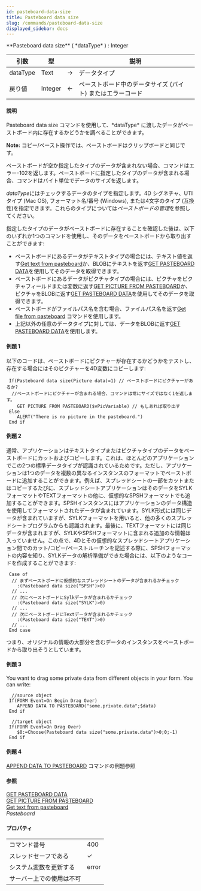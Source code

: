 ```yaml
---
id: pasteboard-data-size
title: Pasteboard data size
slug: /commands/pasteboard-data-size
displayed_sidebar: docs
---
```


<!--REF #_command_.Pasteboard data size.Syntax-->**Pasteboard data size** ( *dataType* ) : Integer<!-- END REF-->
<!--REF #_command_.Pasteboard data size.Params-->
| 引数 | 型 |  | 説明 |
| --- | --- | --- | --- |
| dataType | Text | &#8594;  | データタイプ |
| 戻り値 | Integer | &#8592; | ペーストボード中のデータサイズ (バイト) またはエラーコード |

<!-- END REF-->

#### 説明 

<!--REF #_command_.Pasteboard data size.Summary-->Pasteboard data size コマンドを使用して、*dataType* に渡したデータがペーストボード内に存在するかどうかを調べることができます。<!-- END REF--> 

**Note:** コピー/ペースト操作では、ペーストボードはクリップボードと同じです。

ペーストボードが空か指定したタイプのデータが含まれない場合、コマンドはエラー-102を返します。ペーストボードに指定したタイプのデータが含まれる場合、コマンドはバイト単位でデータのサイズを返します。

*dataType*にはチェックするデータのタイプを指定します。4D シグネチャ、UTI タイプ (Mac OS), フォーマット名/番号 (Windows), または4文字のタイプ (互換性)を指定できます。これらのタイプについては*ペーストボードの管理*を参照してください。 

指定したタイプのデータがペーストボードに存在することを確認した後は、以下のいずれか1つのコマンドを使用し、そのデータをペーストボードから取り出すことができます:

* ペーストボードにあるデータがテキストタイプの場合には、テキスト値を返す[Get text from pasteboard](get-text-from-pasteboard.md "Get text from pasteboard")か、BLOBにテキストを返す[GET PASTEBOARD DATA](get-pasteboard-data.md "GET PASTEBOARD DATA")を使用してそのデータを取得できます。
* ペーストボードにあるデータがピクチャタイプの場合には、ピクチャをピクチャフィールドまたは変数に返す[GET PICTURE FROM PASTEBOARD](get-picture-from-pasteboard.md "GET PICTURE FROM PASTEBOARD")か、ピクチャをBLOBに返す[GET PASTEBOARD DATA](get-pasteboard-data.md "GET PASTEBOARD DATA")を使用してそのデータを取得できます。
* ペーストボードがファイルパス名を含む場合、ファイルパス名を返す[Get file from pasteboard](get-file-from-pasteboard.md "Get file from pasteboard") コマンドを使用します。
* 上記以外の任意のデータタイプに対しては、データをBLOBに返す[GET PASTEBOARD DATA](get-pasteboard-data.md "GET PASTEBOARD DATA")を使用します。

#### 例題 1 

以下のコードは、ペーストボードにピクチャーが存在するかどうかをテストし、存在する場合にはそのピクチャーを4D変数にコピーします:

```4d
 If(Pasteboard data size(Picture data)=1) // ペーストボードにピクチャーがあるか?
  //ペーストボードにピクチャーが含まれる場合、コマンドは常にサイズではなく1を返します。
    GET PICTURE FROM PASTEBOARD($vPicVariable) // もしあれば取り出す
 Else
    ALERT("There is no picture in the pasteboard.")
 End if
```

#### 例題 2 

通常、アプリケーションはテキストタイプまたはピクチャタイプのデータをペーストボードにカットおよびコピーします。これは、ほとんどのアプリケーションでこの2つの標準データタイプが認識されているためです。ただし、アプリケーションは1つのデータを複数の異なるインスタンスのフォーマットでペーストボードに追加することができます。例えば、スプレッドシートの一部をカットまたはコピーするたびに、スプレッドシートアプリケーションはそのデータをSYLKフォーマットやTEXTフォーマットの他に、仮想的なSPSHフォーマットでも追加することができます。SPSHインスタンスにはアプリケーションのデータ構造を使用してフォーマットされたデータが含まれています。SYLK形式には同じデータが含まれていますが、SYLKフォーマットを用いると、他の多くのスプレッドシートプログラムからも認識されます。最後に、TEXTフォーマットには同じデータが含まれますが、SYLKやSPSHフォーマットに含まれる追加のな情報は入っていません。この点で、4Dとその仮想的なスプレッドシートアプリケーション間でのカット/コピー/ペーストルーチンを記述する際に、SPSHフォーマットの内容を知り、SYLKデータの解析準備ができた場合には、以下のようなコードを作成することができます:

```4d
 Case of
  // まずペーストボードに仮想的なスプレッドシートのデータが含まれるかチェック
    :(Pasteboard data size("SPSH")>0)
  // ...
  // 次にペーストボードにSylkデータが含まれるかチェック
    :(Pasteboard data size("SYLK")>0)
  // ...
  // 次にペーストボードにTextデータが含まれるかチェック
    :(Pasteboard data size("TEXT")>0)
  // ...
 End case
```

つまり、オリジナルの情報の大部分を含むデータのインスタンスをペーストボードから取り出そうとしています。

#### 例題 3 

You want to drag some private data from different objects in your form. You can write:

```4d
  //source object
 If(FORM Event=On Begin Drag Over)
    APPEND DATA TO PASTEBOARD("some.private.data";$data)
 End if
```

```4d
  //target object
 If(FORM Event=On Drag Over)
    $0:=Choose(Pasteboard data size("some.private.data")>0;0;-1)
 End if
```

#### 例題 4 

[APPEND DATA TO PASTEBOARD](append-data-to-pasteboard.md "APPEND DATA TO PASTEBOARD") コマンドの例題参照

#### 参照 

[GET PASTEBOARD DATA](get-pasteboard-data.md)  
[GET PICTURE FROM PASTEBOARD](get-picture-from-pasteboard.md)  
[Get text from pasteboard](get-text-from-pasteboard.md)  
*Pasteboard*  

#### プロパティ
|  |  |
| --- | --- |
| コマンド番号 | 400 |
| スレッドセーフである | &check; |
| システム変数を更新する | error |
| サーバー上での使用は不可 ||



